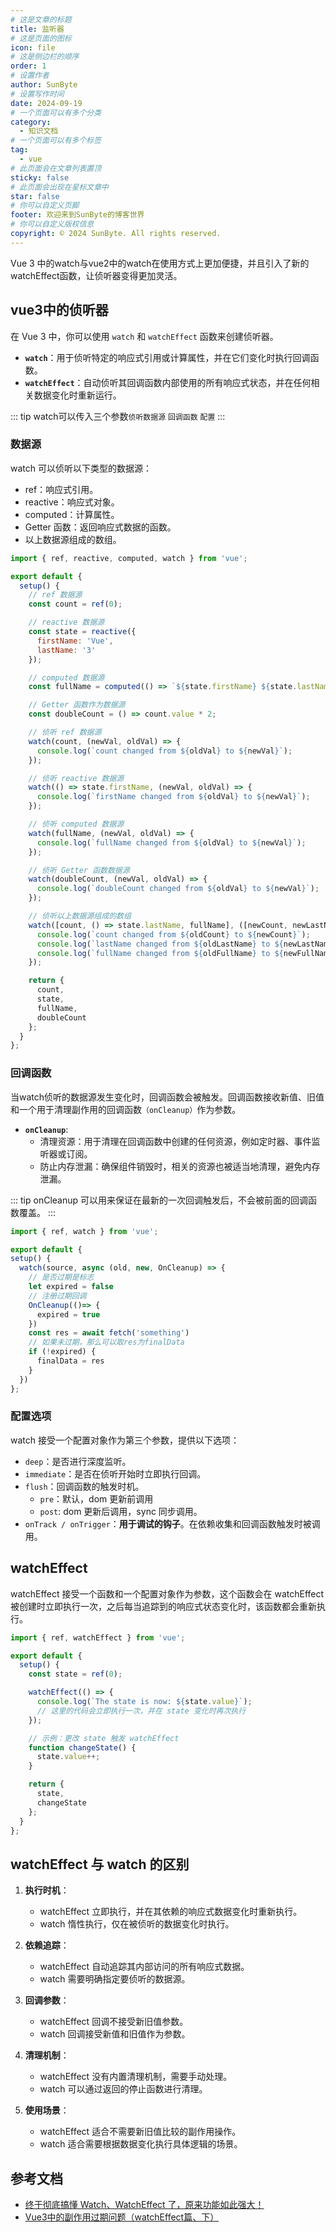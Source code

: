 ```yaml
---
# 这是文章的标题
title: 监听器
# 这是页面的图标
icon: file
# 这是侧边栏的顺序
order: 1
# 设置作者
author: SunByte
# 设置写作时间
date: 2024-09-19
# 一个页面可以有多个分类
category:
  - 知识文档
# 一个页面可以有多个标签
tag:
  - vue
# 此页面会在文章列表置顶
sticky: false
# 此页面会出现在星标文章中
star: false
# 你可以自定义页脚
footer: 欢迎来到SunByte的博客世界
# 你可以自定义版权信息
copyright: © 2024 SunByte. All rights reserved.
---
```


Vue 3 中的watch与vue2中的watch在使用方式上更加便捷，并且引入了新的watchEffect函数，让侦听器变得更加灵活。

<!-- more -->

## vue3中的侦听器

在 Vue 3 中，你可以使用 `watch` 和 `watchEffect` 函数来创建侦听器。

- **`watch`**：用于侦听特定的响应式引用或计算属性，并在它们变化时执行回调函数。
- **`watchEffect`**：自动侦听其回调函数内部使用的所有响应式状态，并在任何相关数据变化时重新运行。

::: tip
watch可以传入三个参数`侦听数据源` `回调函数` `配置`
:::

### 数据源

watch 可以侦听以下类型的数据源：

- ref：响应式引用。
- reactive：响应式对象。
- computed：计算属性。
- Getter 函数：返回响应式数据的函数。
- 以上数据源组成的数组。

```javascript
import { ref, reactive, computed, watch } from 'vue';

export default {
  setup() {
    // ref 数据源
    const count = ref(0);

    // reactive 数据源
    const state = reactive({
      firstName: 'Vue',
      lastName: '3'
    });

    // computed 数据源
    const fullName = computed(() => `${state.firstName} ${state.lastName}`);

    // Getter 函数作为数据源
    const doubleCount = () => count.value * 2;

    // 侦听 ref 数据源
    watch(count, (newVal, oldVal) => {
      console.log(`count changed from ${oldVal} to ${newVal}`);
    });

    // 侦听 reactive 数据源
    watch(() => state.firstName, (newVal, oldVal) => {
      console.log(`firstName changed from ${oldVal} to ${newVal}`);
    });

    // 侦听 computed 数据源
    watch(fullName, (newVal, oldVal) => {
      console.log(`fullName changed from ${oldVal} to ${newVal}`);
    });

    // 侦听 Getter 函数数据源
    watch(doubleCount, (newVal, oldVal) => {
      console.log(`doubleCount changed from ${oldVal} to ${newVal}`);
    });

    // 侦听以上数据源组成的数组
    watch([count, () => state.lastName, fullName], ([newCount, newLastName, newFullName], [oldCount, oldLastName, oldFullName]) => {
      console.log(`count changed from ${oldCount} to ${newCount}`);
      console.log(`lastName changed from ${oldLastName} to ${newLastName}`);
      console.log(`fullName changed from ${oldFullName} to ${newFullName}`);
    });

    return {
      count,
      state,
      fullName,
      doubleCount
    };
  }
};
```
### 回调函数

当watch侦听的数据源发生变化时，回调函数会被触发。回调函数接收新值、旧值和一个用于清理副作用的回调函数`（onCleanup）`作为参数。

- **`onCleanup`**: 
  - 清理资源：用于清理在回调函数中创建的任何资源，例如定时器、事件监听器或订阅。
  - 防止内存泄漏：确保组件销毁时，相关的资源也被适当地清理，避免内存泄漏。

::: tip
onCleanup 可以用来保证在最新的一次回调触发后，不会被前面的回调函数覆盖。
:::

```javascript
import { ref, watch } from 'vue';

export default {
setup() {
  watch(source, async (old, new, OnCleanup) => {
    // 是否过期是标志
    let expired = false
    // 注册过期回调
    OnCleanup(()=> {
      expired = true
    })
    const res = await fetch('something')
    // 如果未过期，那么可以取res为finalData
    if (!expired) {
      finalData = res
    }
  })
};
```

### 配置选项

watch 接受一个配置对象作为第三个参数，提供以下选项：

- `deep`：是否进行深度监听。
- `immediate`：是否在侦听开始时立即执行回调。
- `flush`：回调函数的触发时机。
  - `pre`：默认，dom 更新前调用
  - `post`: dom 更新后调用，sync 同步调用。
- `onTrack / onTrigger`：**用于调试的钩子**。在依赖收集和回调函数触发时被调用。

## watchEffect

watchEffect 接受一个函数和一个配置对象作为参数，这个函数会在 watchEffect 被创建时立即执行一次，之后每当追踪到的响应式状态变化时，该函数都会重新执行。

```javascript
import { ref, watchEffect } from 'vue';

export default {
  setup() {
    const state = ref(0);

    watchEffect(() => {
      console.log(`The state is now: ${state.value}`);
      // 这里的代码会立即执行一次，并在 state 变化时再次执行
    });

    // 示例：更改 state 触发 watchEffect
    function changeState() {
      state.value++;
    }

    return {
      state,
      changeState
    };
  }
};
```

## watchEffect 与 watch 的区别

1. **执行时机**：
    - watchEffect 立即执行，并在其依赖的响应式数据变化时重新执行。<br>
    - watch 惰性执行，仅在被侦听的数据变化时执行。

2. **依赖追踪**：
    - watchEffect 自动追踪其内部访问的所有响应式数据。<br>
    - watch 需要明确指定要侦听的数据源。

3. **回调参数**：
    - watchEffect 回调不接受新旧值参数。<br>
    - watch 回调接受新值和旧值作为参数。

4. **清理机制**：
    - watchEffect 没有内置清理机制，需要手动处理。<br>
    - watch 可以通过返回的停止函数进行清理。

5. **使用场景**：
    - watchEffect 适合不需要新旧值比较的副作用操作。<br>
    - watch 适合需要根据数据变化执行具体逻辑的场景。

## 参考文档

- [终于彻底搞懂 Watch、WatchEffect 了，原来功能如此强大！](https://segmentfault.com/a/1190000043023592#item-1-4)
- [Vue3中的副作用过期问题（watchEffect篇、下）](https://juejin.cn/post/7116897869436551199)